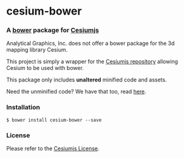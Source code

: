 # cesium-bower
### A [bower](http://bower.io) package for [Cesiumjs](http://cesiumjs.org/)

Analytical Graphics, Inc. does not offer a bower package for the 3d mapping library Cesium.

This project is simply a wrapper for the [Cesiumjs repository](https://github.com/AnalyticalGraphicsInc/cesium/) allowing Cesium to be used with bower. 

This package only includes __unaltered__ minified code and assets.  

Need the unminified code? We have that too, read [here](https://github.com/ZacBrownBand/cesium-bower/wiki/Getting-unminified-Cesium-code).

### Installation  

```
$ bower install cesium-bower --save
```  

### License
Please refer to the [Cesiumjs License](https://github.com/AnalyticalGraphicsInc/cesium/blob/master/LICENSE.md).
